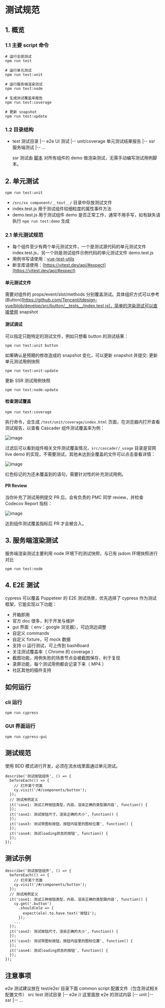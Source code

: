 # 测试规范

## 1. 概览

### 1.1 主要 script 命令

```
# 运行全部测试
npm run test

# 运行单元测试
npm run test:unit

# 运行服务端渲染测试
npm run test:node

# 生成测试覆盖率报告
npm run test:coverage

# 更新 snapshot
npm run test:update
```

### 1.2 目录结构

- test 测试目录
  |-- e2e UI 测试
  |-- unit/coverage 单元测试结果报告
  |-- ssr 服务端测试
  |-- ...

  ssr 测试由 [脚本](https://github.com/Tencent/tdesign-vue/blob/develop/test/ssr/ssr.test.js) 对所有组件的 demo 做渲染测试，无需手动编写测试用例脚本。

## 2. 单元测试

```
npm run test:unit
```

- `/src/xx component/__test__/` 目录中存放测试文件
- index.test.js 用于测试组件较细粒度的属性事件方法
- demo.test.js 用于测试组件 demo 是否正常工作，通常不用手写，如有缺失请执行 `npm run test:demo` 生成

### 2.1 单元测试规范

- 每个组件至少有两个单元测试文件，一个是测试源代码的单元测试文件 index.test.js，另一个则是测试组件示例代码的单元测试文件 demo.test.js
- 用例书写请使用：[vue-test-utils](https://vue-test-utils.vuejs.org/zh/)
- 断言库请使用：[https://vitest.dev/api/#expect](https://vitest.dev/api/#expect)

#### 单元测试文件

需要对组件的 props/event/slot/methods 分别覆盖测试。具体组织方式可以参考 (Button)[https://github.com/Tencent/tdesign-vue/blob/develop/src/button/__tests__/index.test.js]，简单的渲染测试可以直接使用 snapshot

#### 测试调试

可以指定只跑特定的测试文件，例如只想看 button 的测试结果：

```
npm run test:unit button
```

如果确认是预期的修改造成的 snapshot 变化，可以更新 snapshot 并提交:
更新单元测试用例快照

```
npm run test:unit-update
```

更新 SSR 测试用例快照

```
npm run test:node-update
```

#### 检查测试覆盖

```
npm run test:coverage
```

执行命令，会生成 `/test/unit/coverage/index.html` 页面，在浏览器内打开查看测试报告，以查看 Cascader 组件测试覆盖率为例：

![image](https://user-images.githubusercontent.com/7600149/187356294-226dd845-deb1-4e90-8652-bfc650cc409c.png)

过滤后可以看到组件相关文件测试覆盖情况，`src/cascader/_usage` 目录是官网 live demo 的实现，不需要测试，其他未达到全覆盖的文件可以点击查看详情：

![image](https://user-images.githubusercontent.com/7600149/187362016-bed07ec5-ee81-46d8-be5d-823b0c2b0b6d.png)

红色标记的为还未覆盖到的语句，需要针对性的补充测试用例。

#### PR Review

当你补充了测试用例提交 PR 后，会有负责的 PMC 同学 review，并检查 Codecov Report 指标：

![image](https://user-images.githubusercontent.com/7600149/187367112-6f923092-a4a1-446c-89f1-0b2d1cfd9eb8.png)

达到组件测试覆盖指标后 PR 才会被合入。

## 3. 服务端渲染测试

服务端渲染测试主要利用 node 环境下的测试快照，与已有 jsdom 环境快照进行对比

```
npm run test:node
```

## 4. E2E 测试

cypress 可以覆盖 Puppeteer 的 E2E 测试场景，优先选择了 cypress 作为测试框架，它能实现以下功能：

- 开箱即用
- 官方 doc 很多，利于开发与维护
- gui 界面（ env：google 浏览器），可边测边调整
- 自定义 commands
- 自定义 fixture，可 mock 数据
- 支持 ci 运行测试，可上传到 bashBoard
- 关注测试覆盖率（ Chrome 的 coverage ）
- 截图功能，用例失败的场景节点会被截图保存，利于复现
- 录屏功能，每个测试用例都会记录下来（ MP4 ）
- 社区其他的插件支持

## 如何运行

### cli 运行

```
npm run cypress
```

### GUI 界面运行

```
npm run cypress-gui
```

## 测试规范

使用 BDD 模式进行开发，必须在流水线里面通过单元测试。

```
describe('测试按钮组件', () => {
  beforeEach(() => {
    // 打开某个页面
    cy.visit('/#/components/button');
  });
  // 测试用例定义
  it('case1: 测试三种按钮类型，内容，渲染正确的类型跟内容', function() {
  });
  it('case2: 测试按钮尺寸，渲染正确的大小', function() {
  });
  it('case3: 测试带图标按钮，按钮内容里的图标位置', function() {
  });
  it('case4: 测试loading状态的按钮', function() {
  });
});

```

## 测试示例

```
describe('测试按钮组件', () => {
  beforeEach(() => {
    // 打开某个页面
    cy.visit('/#/components/button');
  });
  // 测试用例定义
  it('case1: 测试三种按钮类型，内容，渲染正确的类型跟内容', function() {
    cy.get('.button')
      .should(ele => {
        expect(ele).to.have.text('按钮1');
      });
    ...
  });
  it('case2: 测试按钮尺寸，渲染正确的大小', function() {
  });
  it('case3: 测试带图标按钮，按钮内容里的图标位置', function() {
  });
  it('case4: 测试loading状态的按钮', function() {
  });
});

```

## 注意事项

e2e 测试建议放在 test/e2e/ 目录下面
common
script 配置文件（包含测试相关配置文件）
src
test 测试目录
|-- e2e // 这里面放 e2e 的测试内容
|-- unit
|-- ssr
|-- ...
